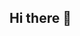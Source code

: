 ## Hi there 👋

<!--
**RyanLeaf14/RyanLeaf14** is a ✨ _special_ ✨ repository because its `README.md` (this file) appears on your GitHub profile.

Here are some ideas to get you started:

- 🔭 I’m currently working on ...
- 🌱 I’m currently learning ...
- 👯 I’m looking to collaborate on ...
- 🤔 I’m looking for help with learning how to understand coding languages
- 💬 Ask me about ...
- 📫 How to reach me: 
- 😄 Pronouns: He/Him
- ⚡ Fun fact: ...
-->

